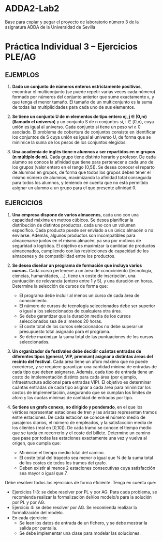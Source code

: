 # ADDA2-Lab2
Base para copiar y pegar el proyecto de laboratorio número 3 de la asignatura ADDA de la Universidad de Sevilla

# Práctica Individual 3 – Ejercicios PLE/AG

## EJEMPLOS

1. **Dado un conjunto de números enteros estrictamente positivos**, encontrar el multiconjunto (se puede repetir varias veces cada número) formado por números del conjunto anterior que sume exactamente `n`, y que tenga el menor tamaño. El tamaño de un multiconjunto es la suma de todas las multiplicidades para cada uno de sus elementos.  

2. **Se tiene un conjunto U de m elementos de tipo entero ej, j ∈ [0,m) (llamado el universo)** y un conjunto S de n conjuntos si, i ∈ [0,n), cuya unión es igual al universo. Cada conjunto si tiene un peso wi ≥ 0 asociado. El problema de cobertura de conjuntos consiste en identificar los conjuntos de S cuya unión es igual al universo U, de forma que se minimice la suma de los pesos de los conjuntos elegidos. 

3. **Una academia de inglés tiene n alumnos a ser repartidos en m grupos (n múltiplo de m).** Cada grupo tiene distinto horario y profesor. De cada alumno se conoce la afinidad que tiene para pertenecer a cada uno de los grupos (valor entero en el rango [0,5]). Se desea conocer el reparto de alumnos en grupos, de forma que todos los grupos deben tener el mismo número de alumnos, maximizando la afinidad total conseguida para todos los alumnos, y teniendo en cuenta que no está permitido asignar un alumno a un grupo para el que presente afinidad 0.  

## EJERCICIOS

1. **Una empresa dispone de varios almacenes**, cada uno con una capacidad máxima en metros cúbicos. Se desea planificar la distribución de distintos productos, cada uno con un volumen específico. Cada producto puede ser enviado a un único almacén o no enviarse. Además, algunos productos son incompatibles para almacenarse juntos en el mismo almacén, ya sea por motivos de seguridad o logística. El objetivo es maximizar la cantidad de productos almacenados, cumpliendo con las restricciones de capacidad de los almacenes y de compatibilidad entre los productos. 

2. **Se desea diseñar un programa de formación que incluya varios cursos.** Cada curso pertenece a un área de conocimiento (tecnología, ciencias, humanidades, …), tiene un coste de inscripción, una puntuación de relevancia (entero entre 1 y 5), y una duración en horas. Determine la selección de cursos de forma que: 

    - El programa debe incluir al menos un curso de cada área de conocimiento. 
    - El número de cursos de tecnología seleccionados debe ser superior o igual a los seleccionados de cualquiera otra área. 
    - Se debe garantizar que la duración media de los cursos seleccionados sea de al menos 20 horas. 
    - El coste total de los cursos seleccionados no debe superar un presupuesto total asignado para el programa. 
    - Se debe maximizar la suma total de las puntuaciones de los cursos seleccionados.

3. **Un organizador de festivales debe decidir cuántas entradas de diferentes tipos (general, VIP, premium) asignar a distintas áreas del recinto del festival.** Cada área tiene un aforo máximo que no puede excederse, y se requiere garantizar una cantidad mínima de entradas de cada tipo que deben asignarse. Además, cada tipo de entrada tiene un costo de implementación distinto para cada área (por ejemplo, infraestructura adicional para entradas VIP). El objetivo es determinar cuántas entradas de cada tipo asignar a cada área para minimizar los costos de implementación, asegurando que se cumplan los límites de aforo y las cuotas mínimas de cantidad de entradas por tipo. 

4. **Se tiene un grafo conexo, no dirigido y ponderado**, en el que los vértices representan estaciones de tren y las aristas representan tramos entre estaciones. De cada estación se conoce el número medio de pasajeros diarios, el número de empleados, y la satisfacción media de los clientes (real en [0,10]). De cada tramo se conoce el tiempo medio que se tarda en recorrerlo y el coste del billete. Determine un camino que pase por todas las estaciones exactamente una vez y vuelva al origen, que cumpla que: 

    - Minimice el tiempo medio total del camino. 
    - El coste total del trayecto sea menor o igual que ¾ de la suma total de los costes de todos los tramos del grafo.  
    - Deben existir al menos 2 estaciones consecutivas cuya satisfacción sea mayor o igual que 7. 

Debe resolver todos los ejercicios de forma eficiente. Tenga en cuenta que:  

- Ejercicios 1-3: se debe resolver por PL y por AG. Para cada problema, se recomienda realizar la formalización del/los modelo/s para la solución por PL y por AG. 
- Ejercicio 4: se debe resolver por AG. Se recomienda realizar la formalización del modelo. 
- En cada ejercicio:  
  - Se leen los datos de entrada de un fichero, y se debe mostrar la salida por pantalla. 
  - Se debe implementar una clase para modelar las soluciones. 
